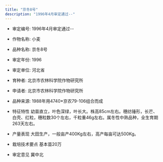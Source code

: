 ```yaml
---
title: "京冬8号"
description: "1996年4月审定通过--"
---
```

* 审定编号:  1996年4月审定通过--

*  作物名称:  小麦

*  品种名称:  京冬8号

*  审定年份:  1996

*  审定单位:  河北省

* 育种者:  北京市农林科学院作物研究所

*  申请者:  北京市农林科学院作物研究所

*  品种来源:  1988年用4740*京农79-106组合而成

*  特征特性
幼苗直立，叶色深绿，叶长大。株高85cm左右。穗纺锤形，长芒、白壳、红粒，穗粒数30个左右，千粒重46g左右。属冬性中熟品种，全生育期263天左右。

*  产量表现
大田生产，一般亩产400Kg左右，高产每亩可达500Kg。

*  栽培技术要点
基本苗20万

*  审定意见
冀中北
